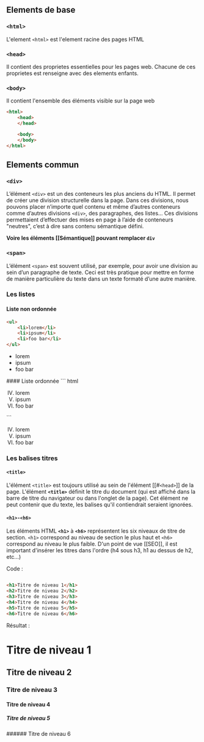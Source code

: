 
## Elements de base

### `<html>`
L'element `<html>` est l'element racine des pages HTML

### `<head>`

Il contient des proprietes essentielles pour les pages web.
Chacune de ces proprietes est renseigne avec des elements enfants.

### `<body>`

Il contient l'ensemble des éléments visible sur la page web

```html
<html>
	<head>
	</head>

	<body>
	</body>
</html>
```

## Elements commun
### `<div>`

L’élément ``<div>`` est un des conteneurs les plus anciens du HTML. Il permet de créer une division structurelle dans la page. 
Dans ces divisions, nous pouvons placer n’importe quel contenu et même d’autres conteneurs comme d’autres divisions `<div>`, des paragraphes, des listes… 
Ces divisions permettaient d’effectuer des mises en page à l’aide de conteneurs "neutres", c’est à dire sans contenu sémantique défini.

**Voire les éléments [[Sémantique]] pouvant remplacer `div`**

### `<span>` 

L’élément `<span>` est souvent utilisé, par exemple, pour avoir une division au sein d’un paragraphe de texte. 
Ceci est très pratique pour mettre en forme de manière particulière du texte dans un texte formaté d’une autre manière.

### Les listes

#### Liste non ordonnée
``` html
<ul>
    <li>lorem</li>
    <li>ipsum</li>
    <li>foo bar</li>
</ul>
```
<ul>
    <li>lorem</li>
    <li>ipsum</li>
    <li>foo bar</li>
</ul>
#### Liste  ordonnée
``` html
<ol start="4" type="I" >
    <li>lorem</li>
    <li>ipsum</li>
    <li>foo bar</li>
</ol>
```
<ol start="4" type="I" >
    <li>lorem</li>
    <li>ipsum</li>
    <li>foo bar</li>
</ol>


### Les balises titres
#### `<title>`
L'élément `<title>` est toujours utilisé au sein de l'élément [[#`<head>`]] de la page.
L'élément **`<title>`** définit le titre du document (qui est affiché dans la barre de titre du navigateur ou dans l'onglet de la page). Cet élément ne peut contenir que du texte, les balises qu'il contiendrait seraient ignorées.

#### `<h1>-<h6>`
Les éléments HTML **`<h1>`** à **`<h6>`** représentent les six niveaux de titre de section. 
`<h1>` correspond au niveau de section le plus haut et `<h6>` correspond au niveau le plus faible.
D'un point de vue [[SEO]], il est important d'insérer les titres dans l'ordre (h4 sous h3, h1 au dessus de h2, etc...)

Code :
```html

<h1>Titre de niveau 1</h1>
<h2>Titre de niveau 2</h2>
<h3>Titre de niveau 3</h3>
<h4>Titre de niveau 4</h4>
<h5>Titre de niveau 5</h5>
<h6>Titre de niveau 6</h6>
```
Résultat :
<h1>Titre de niveau 1</h1>
<h2>Titre de niveau 2</h2>
<h3>Titre de niveau 3</h3>
<h4>Titre de niveau 4</h4>
<h5>Titre de niveau 5</h5>
###### Titre de niveau 6

